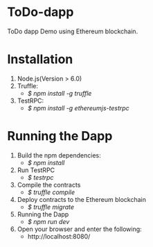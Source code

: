 # ToDo-dapp
ToDo dapp Demo using Ethereum blockchain.

# Installation
1. Node.js(Version > 6.0)
2. Truffle: 
   - *$ npm install -g truffle*
3. TestRPC:
   - *$ npm install -g ethereumjs-testrpc*

# Running the Dapp
1. Build the npm dependencies:
    - *$ npm install*
2. Run TestRPC
    - *$ testrpc*
3. Compile the contracts
    - *$ truffle compile*
4. Deploy contracts to the Ethereum blockchain
    - *$ truffle migrate*
5. Running the Dapp
    - *$ npm run dev*
6. Open your browser and enter the following:
     - http://localhost:8080/
